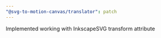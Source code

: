 ```yaml
---
"@svg-to-motion-canvas/translator": patch
---
```


Implemented working with InkscapeSVG transform attribute
